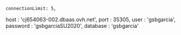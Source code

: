 

    connectionLimit: 5,
  host     : 'cj654063-002.dbaas.ovh.net',
  port     : 35305,
  user     : 'gsbgarcia',
  password : 'gsbgarciaSU2020',
  database : 'gsbgarcia'